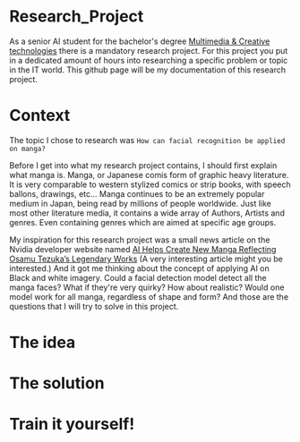 # Research_Project
As a senior AI student for the bachelor's degree [Multimedia & Creative technologies](https://mct.be/) there is a mandatory research project. For this project you put in a dedicated amount of hours into researching a specific problem or topic in the IT world. This github page will be my documentation of this research project.

# Context
The topic I chose to research was `How can facial recognition be applied on manga?`

Before I get into what my research project contains, I should first explain what manga is. Manga, or Japanese comis form of graphic heavy literature. It is very comparable to western stylized comics or strip books, with speech ballons, drawings, etc... Manga continues to be an extremely popular medium in Japan, being read by millions of people worldwide. Just like most other literature media, it contains a wide array of Authors, Artists and genres. Even containing genres which are aimed at specific age groups. 

My inspiration for this research project was a small news article on the Nvidia developer website named [AI Helps Create New Manga Reflecting Osamu Tezuka’s Legendary Works](https://news.developer.nvidia.com/osamu-tezuka-ai-supporterd-manga/) (A very interesting article might you be interested.) And it got me thinking about  the concept of applying AI on Black and white imagery. Could a facial detection model detect all the manga faces? What if they're very quirky? How about realistic? Would one model work for all manga, regardless of shape and form? And those are the questions that I will try to solve in this project. 
# The idea

# The solution

# Train it yourself!
